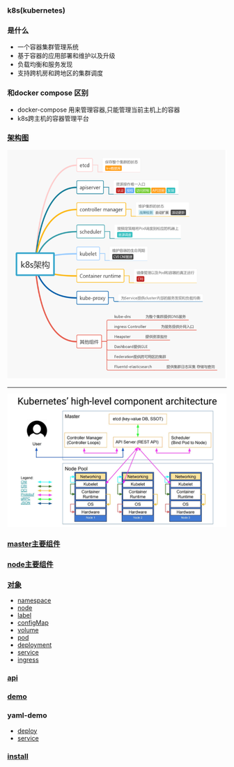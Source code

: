 ### k8s(kubernetes)

### 是什么
- 一个容器集群管理系统
- 基于容器的应用部署和维护以及升级
- 负载均衡和服务发现
- 支持跨机房和跨地区的集群调度

### 和docker compose 区别
- docker-compose 用来管理容器,只能管理当前主机上的容器
- k8s跨主机的容器管理平台

### [架构图](./k8s/base.md)
![](/image/k8s-base.png)

----

![](/image/kubernetes-high-level-component-archtecture.jpg)
### [master主要组件](./k8s/master.md)

### [node主要组件](./k8s/node.md)

### [对象](./k8s/obj/obj.md)
- [namespace](./k8s/obj/ns.md)
- [node](./k8s/obj/no.md)
- [label](./k8s/obj/lable.md)
- [configMap](./k8s/obj/conf.md)
- [volume](./k8s/obj/volume.md)
- [pod](./k8s/obj/pod.md)
- [deployment](./k8s/obj/deploy.md)
- [service](./k8s/obj/svc.md)
- [ingress](./k8s/obj/ingress.md)

### [api](./k8s/api.md)

### [demo](./k8s/create-demo.md)

### yaml-demo
- [deploy](./k8s/deploy-demo.md)
- [service](./k8s/service-demo.md)

### [install](./k8s/install.md)
